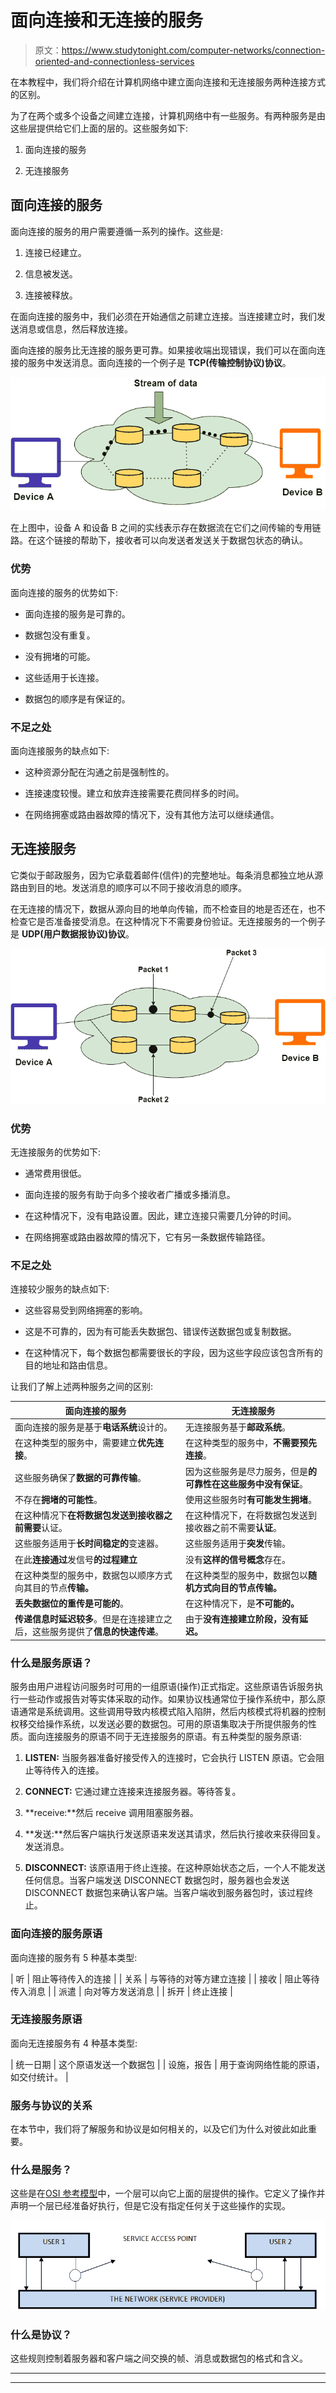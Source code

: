 # 面向连接和无连接的服务

> 原文：<https://www.studytonight.com/computer-networks/connection-oriented-and-connectionless-services>

在本教程中，我们将介绍在计算机网络中建立面向连接和无连接服务两种连接方式的区别。

为了在两个或多个设备之间建立连接，计算机网络中有一些服务。有两种服务是由这些层提供给它们上面的层的。这些服务如下:

1.  面向连接的服务

2.  无连接服务

## 面向连接的服务

面向连接的服务的用户需要遵循一系列的操作。这些是:

1.  连接已经建立。

2.  信息被发送。

3.  连接被释放。

在面向连接的服务中，我们必须在开始通信之前建立连接。当连接建立时，我们发送消息或信息，然后释放连接。

面向连接的服务比无连接的服务更可靠。如果接收端出现错误，我们可以在面向连接的服务中发送消息。面向连接的一个例子是 **TCP(传输控制协议)协议**。

![](img/d679184baed29fcdf1eb161b3c8d89f1.png)

在上图中，设备 A 和设备 B 之间的实线表示存在数据流在它们之间传输的专用链路。在这个链接的帮助下，接收者可以向发送者发送关于数据包状态的确认。

### 优势

面向连接的服务的优势如下:

*   面向连接的服务是可靠的。

*   数据包没有重复。

*   没有拥堵的可能。

*   这些适用于长连接。

*   数据包的顺序是有保证的。

### 不足之处

面向连接服务的缺点如下:

*   这种资源分配在沟通之前是强制性的。

*   连接速度较慢。建立和放弃连接需要花费同样多的时间。

*   在网络拥塞或路由器故障的情况下，没有其他方法可以继续通信。

## 无连接服务

它类似于邮政服务，因为它承载着邮件(信件)的完整地址。每条消息都独立地从源路由到目的地。发送消息的顺序可以不同于接收消息的顺序。

在无连接的情况下，数据从源向目的地单向传输，而不检查目的地是否还在，也不检查它是否准备接受消息。在这种情况下不需要身份验证。无连接服务的一个例子是 **UDP(用户数据报协议)协议**。

![](img/56e6e0266e5b8a32d0fa25dd5e28ff76.png)

### 优势

无连接服务的优势如下:

*   通常费用很低。

*   面向连接的服务有助于向多个接收者广播或多播消息。

*   在这种情况下，没有电路设置。因此，建立连接只需要几分钟的时间。

*   在网络拥塞或路由器故障的情况下，它有另一条数据传输路径。

### 不足之处

连接较少服务的缺点如下:

*   这些容易受到网络拥塞的影响。

*   这是不可靠的，因为有可能丢失数据包、错误传送数据包或复制数据。

*   在这种情况下，每个数据包都需要很长的字段，因为这些字段应该包含所有的目的地址和路由信息。

让我们了解上述两种服务之间的区别:

| 面向连接的服务 | 无连接服务 |
| --- | --- |
| 面向连接的服务是基于**电话系统**设计的。 | 无连接服务基于**邮政系统**。 |
| 在这种类型的服务中，需要建立**优先连接**。 | 在这种类型的服务中，**不需要预先连接**。 |
| 这些服务确保了**数据的可靠传输**。 | 因为这些服务是尽力服务，但是**的可靠性在这些服务中没有保证**。 |
| 不存在**拥堵的可能性**。 | 使用这些服务时**有可能发生拥堵**。 |
| 在这种情况下**在将数据包发送到接收器之前需要**认证。 | 在这种情况下，在将数据包发送到接收器之前不需要**认证**。 |
| 这些服务适用于**长时间稳定的**变速器。 | 这些服务适用于**突发**传输。 |
| 在此**连接通过**发信号**的过程建立** | 没有**这样的信号概念**存在。 |
| 在这种类型的服务中，数据包以顺序方式向其目的节点**传输。** | 在这种类型的服务中，数据包以**随机方式向目的节点传输。** |
| **丢失数据位的重传是可能的**。 | 在这种情况下，是**不可能的。** |
| **传递信息时延迟较多**。但是在连接建立之后，这些服务提供了**信息的快速传递**。 | 由于**没有连接建立阶段，**没有**延迟。** |

### 什么是服务原语？

服务由用户进程访问服务时可用的一组原语(操作)正式指定。这些原语告诉服务执行一些动作或报告对等实体采取的动作。如果协议栈通常位于操作系统中，那么原语通常是系统调用。这些调用导致内核模式陷入陷阱，然后内核模式将机器的控制权移交给操作系统，以发送必要的数据包。可用的原语集取决于所提供服务的性质。面向连接服务的原语不同于无连接服务的原语。有五种类型的服务原语:

1.  **LISTEN:** 当服务器准备好接受传入的连接时，它会执行 LISTEN 原语。它会阻止等待传入的连接。

2.  **CONNECT:** 它通过建立连接来连接服务器。等待答复。

3.  **receive:**然后 receive 调用阻塞服务器。

4.  **发送:**然后客户端执行发送原语来发送其请求，然后执行接收来获得回复。发送消息。

5.  **DISCONNECT:** 该原语用于终止连接。在这种原始状态之后，一个人不能发送任何信息。当客户端发送 DISCONNECT 数据包时，服务器也会发送 DISCONNECT 数据包来确认客户端。当客户端收到服务器包时，该过程终止。

### 面向连接的服务原语

面向连接的服务有 5 种基本类型:

| 听 | 阻止等待传入的连接 |
| 关系 | 与等待的对等方建立连接 |
| 接收 | 阻止等待传入消息 |
| 派遣 | 向对等方发送消息 |
| 拆开 | 终止连接 |

### 无连接服务原语

面向无连接服务有 4 种基本类型:

| 统一日期 | 这个原语发送一个数据包 |
| 设施，报告 | 用于查询网络性能的原语，如交付统计。 |

### 服务与协议的关系

在本节中，我们将了解服务和协议是如何相关的，以及它们为什么对彼此如此重要。

### 什么是服务？

这些是在[OSI 参考模型](https://www.studytonight.com/computer-networks/complete-osi-model)中，一个层可以向它上面的层提供的操作。它定义了操作并声明一个层已经准备好执行，但是它没有指定任何关于这些操作的实现。

![Services showing SERVICE ACCESS POINTS](img/0774a28a5d74039383800e7f86008303.png)

### 什么是协议？

这些规则控制着服务器和客户端之间交换的帧、消息或数据包的格式和含义。



* * *

* * *